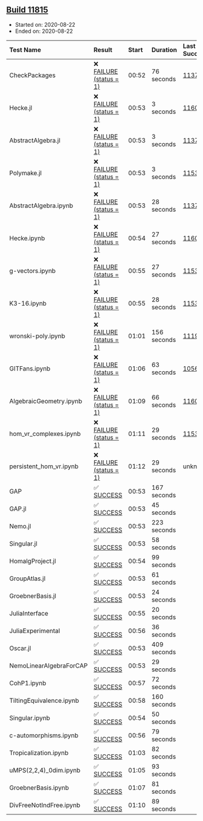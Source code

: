 ## [Build 11815](https://oscarci.mathematik.uni-kl.de/job/oscar/11815/)

* Started on: 2020-08-22
* Ended on: 2020-08-22

| Test Name    | Result | Start | Duration | Last Success | First Failure |
|:-------------|:-------|:------|:---------|:-------------|:--------------|
| CheckPackages | ❌ [FAILURE (status = 1)](https://oscarci.mathematik.uni-kl.de/job/oscar/11815/artifact/logs/build-11815/CheckPackages.log) | 00:52 | 76 seconds | [11376](https://oscarci.mathematik.uni-kl.de/job/oscar/11376/) | [11377](https://oscarci.mathematik.uni-kl.de/job/oscar/11377/) |
| Hecke.jl | ❌ [FAILURE (status = 1)](https://oscarci.mathematik.uni-kl.de/job/oscar/11815/artifact/logs/build-11815/Hecke.jl.log) | 00:53 | 3 seconds | [11602](https://oscarci.mathematik.uni-kl.de/job/oscar/11602/) | [11603](https://oscarci.mathematik.uni-kl.de/job/oscar/11603/) |
| AbstractAlgebra.jl | ❌ [FAILURE (status = 1)](https://oscarci.mathematik.uni-kl.de/job/oscar/11815/artifact/logs/build-11815/AbstractAlgebra.jl.log) | 00:53 | 3 seconds | [11376](https://oscarci.mathematik.uni-kl.de/job/oscar/11376/) | [11377](https://oscarci.mathematik.uni-kl.de/job/oscar/11377/) |
| Polymake.jl | ❌ [FAILURE (status = 1)](https://oscarci.mathematik.uni-kl.de/job/oscar/11815/artifact/logs/build-11815/Polymake.jl.log) | 00:53 | 3 seconds | [11532](https://oscarci.mathematik.uni-kl.de/job/oscar/11532/) | [11533](https://oscarci.mathematik.uni-kl.de/job/oscar/11533/) |
| AbstractAlgebra.ipynb | ❌ [FAILURE (status = 1)](https://oscarci.mathematik.uni-kl.de/job/oscar/11815/artifact/logs/build-11815/AbstractAlgebra.ipynb.log) | 00:53 | 28 seconds | [11376](https://oscarci.mathematik.uni-kl.de/job/oscar/11376/) | [11377](https://oscarci.mathematik.uni-kl.de/job/oscar/11377/) |
| Hecke.ipynb | ❌ [FAILURE (status = 1)](https://oscarci.mathematik.uni-kl.de/job/oscar/11815/artifact/logs/build-11815/Hecke.ipynb.log) | 00:54 | 27 seconds | [11602](https://oscarci.mathematik.uni-kl.de/job/oscar/11602/) | [11603](https://oscarci.mathematik.uni-kl.de/job/oscar/11603/) |
| g-vectors.ipynb | ❌ [FAILURE (status = 1)](https://oscarci.mathematik.uni-kl.de/job/oscar/11815/artifact/logs/build-11815/g-vectors.ipynb.log) | 00:55 | 27 seconds | [11532](https://oscarci.mathematik.uni-kl.de/job/oscar/11532/) | [11533](https://oscarci.mathematik.uni-kl.de/job/oscar/11533/) |
| K3-16.ipynb | ❌ [FAILURE (status = 1)](https://oscarci.mathematik.uni-kl.de/job/oscar/11815/artifact/logs/build-11815/K3-16.ipynb.log) | 00:55 | 28 seconds | [11532](https://oscarci.mathematik.uni-kl.de/job/oscar/11532/) | [11533](https://oscarci.mathematik.uni-kl.de/job/oscar/11533/) |
| wronski-poly.ipynb | ❌ [FAILURE (status = 1)](https://oscarci.mathematik.uni-kl.de/job/oscar/11815/artifact/logs/build-11815/wronski-poly.ipynb.log) | 01:01 | 156 seconds | [11192](https://oscarci.mathematik.uni-kl.de/job/oscar/11192/) | [11193](https://oscarci.mathematik.uni-kl.de/job/oscar/11193/) |
| GITFans.ipynb | ❌ [FAILURE (status = 1)](https://oscarci.mathematik.uni-kl.de/job/oscar/11815/artifact/logs/build-11815/GITFans.ipynb.log) | 01:06 | 63 seconds | [10566](https://oscarci.mathematik.uni-kl.de/job/oscar/10566/) | [10567](https://oscarci.mathematik.uni-kl.de/job/oscar/10567/) |
| AlgebraicGeometry.ipynb | ❌ [FAILURE (status = 1)](https://oscarci.mathematik.uni-kl.de/job/oscar/11815/artifact/logs/build-11815/AlgebraicGeometry.ipynb.log) | 01:09 | 66 seconds | [11602](https://oscarci.mathematik.uni-kl.de/job/oscar/11602/) | [11603](https://oscarci.mathematik.uni-kl.de/job/oscar/11603/) |
| hom_vr_complexes.ipynb | ❌ [FAILURE (status = 1)](https://oscarci.mathematik.uni-kl.de/job/oscar/11815/artifact/logs/build-11815/hom_vr_complexes.ipynb.log) | 01:11 | 29 seconds | [11532](https://oscarci.mathematik.uni-kl.de/job/oscar/11532/) | [11533](https://oscarci.mathematik.uni-kl.de/job/oscar/11533/) |
| persistent_hom_vr.ipynb | ❌ [FAILURE (status = 1)](https://oscarci.mathematik.uni-kl.de/job/oscar/11815/artifact/logs/build-11815/persistent_hom_vr.ipynb.log) | 01:12 | 29 seconds | unknown | unknown |
| GAP | ✅ [SUCCESS](https://oscarci.mathematik.uni-kl.de/job/oscar/11815/artifact/logs/build-11815/GAP.log) | 00:53 | 167 seconds |  |  |
| GAP.jl | ✅ [SUCCESS](https://oscarci.mathematik.uni-kl.de/job/oscar/11815/artifact/logs/build-11815/GAP.jl.log) | 00:53 | 45 seconds |  |  |
| Nemo.jl | ✅ [SUCCESS](https://oscarci.mathematik.uni-kl.de/job/oscar/11815/artifact/logs/build-11815/Nemo.jl.log) | 00:53 | 223 seconds |  |  |
| Singular.jl | ✅ [SUCCESS](https://oscarci.mathematik.uni-kl.de/job/oscar/11815/artifact/logs/build-11815/Singular.jl.log) | 00:53 | 58 seconds |  |  |
| HomalgProject.jl | ✅ [SUCCESS](https://oscarci.mathematik.uni-kl.de/job/oscar/11815/artifact/logs/build-11815/HomalgProject.jl.log) | 00:54 | 99 seconds |  |  |
| GroupAtlas.jl | ✅ [SUCCESS](https://oscarci.mathematik.uni-kl.de/job/oscar/11815/artifact/logs/build-11815/GroupAtlas.jl.log) | 00:53 | 61 seconds |  |  |
| GroebnerBasis.jl | ✅ [SUCCESS](https://oscarci.mathematik.uni-kl.de/job/oscar/11815/artifact/logs/build-11815/GroebnerBasis.jl.log) | 00:53 | 24 seconds |  |  |
| JuliaInterface | ✅ [SUCCESS](https://oscarci.mathematik.uni-kl.de/job/oscar/11815/artifact/logs/build-11815/JuliaInterface.log) | 00:55 | 20 seconds |  |  |
| JuliaExperimental | ✅ [SUCCESS](https://oscarci.mathematik.uni-kl.de/job/oscar/11815/artifact/logs/build-11815/JuliaExperimental.log) | 00:56 | 36 seconds |  |  |
| Oscar.jl | ✅ [SUCCESS](https://oscarci.mathematik.uni-kl.de/job/oscar/11815/artifact/logs/build-11815/Oscar.jl.log) | 00:53 | 409 seconds |  |  |
| NemoLinearAlgebraForCAP | ✅ [SUCCESS](https://oscarci.mathematik.uni-kl.de/job/oscar/11815/artifact/logs/build-11815/NemoLinearAlgebraForCAP.log) | 00:53 | 29 seconds |  |  |
| CohP1.ipynb | ✅ [SUCCESS](https://oscarci.mathematik.uni-kl.de/job/oscar/11815/artifact/logs/build-11815/CohP1.ipynb.log) | 00:57 | 72 seconds |  |  |
| TiltingEquivalence.ipynb | ✅ [SUCCESS](https://oscarci.mathematik.uni-kl.de/job/oscar/11815/artifact/logs/build-11815/TiltingEquivalence.ipynb.log) | 00:58 | 160 seconds |  |  |
| Singular.ipynb | ✅ [SUCCESS](https://oscarci.mathematik.uni-kl.de/job/oscar/11815/artifact/logs/build-11815/Singular.ipynb.log) | 00:54 | 50 seconds |  |  |
| c-automorphisms.ipynb | ✅ [SUCCESS](https://oscarci.mathematik.uni-kl.de/job/oscar/11815/artifact/logs/build-11815/c-automorphisms.ipynb.log) | 00:56 | 79 seconds |  |  |
| Tropicalization.ipynb | ✅ [SUCCESS](https://oscarci.mathematik.uni-kl.de/job/oscar/11815/artifact/logs/build-11815/Tropicalization.ipynb.log) | 01:03 | 82 seconds |  |  |
| uMPS(2,2,4)_0dim.ipynb | ✅ [SUCCESS](https://oscarci.mathematik.uni-kl.de/job/oscar/11815/artifact/logs/build-11815/uMPS-2-2-4-_0dim.ipynb.log) | 01:05 | 93 seconds |  |  |
| GroebnerBasis.ipynb | ✅ [SUCCESS](https://oscarci.mathematik.uni-kl.de/job/oscar/11815/artifact/logs/build-11815/GroebnerBasis.ipynb.log) | 01:07 | 81 seconds |  |  |
| DivFreeNotIndFree.ipynb | ✅ [SUCCESS](https://oscarci.mathematik.uni-kl.de/job/oscar/11815/artifact/logs/build-11815/DivFreeNotIndFree.ipynb.log) | 01:10 | 89 seconds |  |  |
